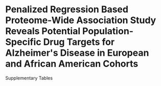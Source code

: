 # Penalized Regression Based Proteome-Wide Association Study Reveals Potential Population-Specific Drug Targets for Alzheimer's Disease in European and African American Cohorts

Supplementary Tables
